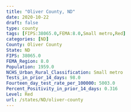 ```yaml
---
title: "Oliver County, ND"
date: 2020-10-22
draft: false
type: county
tags: [FIPS:38065.0,FEMA:8.0,Small metro,Red]
categories: [ND]
County: Oliver County
State: ND
FIPS: 38065.0
FEMA_Region: 8.0
Population: 1959.0
NCHS_Urban_Rural_Classification: Small metro
Tests_in_prior_14_days: 98.0
Fourteen_day_test_rate_per_100000: 5003.0
Percent_Positivity_in_prior_14_days: 0.316
Level: Red
url: /states/ND/oliver-county
---
```



